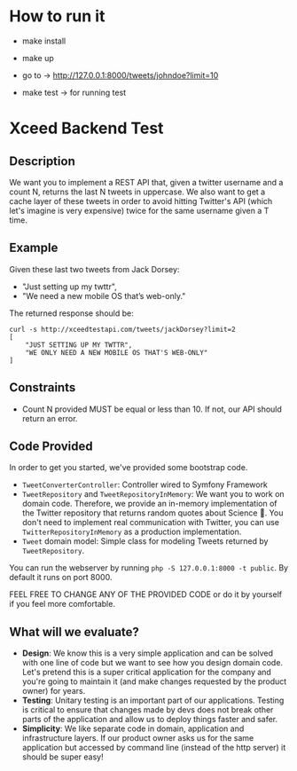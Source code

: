 # How to run it

- make install
- make up
- go to -> http://127.0.0.1:8000/tweets/johndoe?limit=10

- make test -> for running test

# Xceed Backend Test 

## Description
We want you to implement a REST API that, given a twitter username and a count N, returns the last N tweets in uppercase. We also want to get a cache layer of these tweets in order to avoid hitting Twitter's API (which let's imagine is very expensive) twice for the same username given a T time.

## Example 

Given these last two tweets from Jack Dorsey:
- "Just setting up my twttr",
- "We need a new mobile OS that’s web-only."

The returned response should be:
```
curl -s http://xceedtestapi.com/tweets/jackDorsey?limit=2
[
    "JUST SETTING UP MY TWTTR",
    "WE ONLY NEED A NEW MOBILE OS THAT'S WEB-ONLY"
]
```

## Constraints 
- Count N provided MUST be equal or less than 10. If not, our API should return an error.

## Code Provided
In order to get you started, we've provided some bootstrap code.
- `TweetConverterController`: Controller wired to Symfony Framework
- `TweetRepository` and `TweetRepositoryInMemory`: We want you to work on domain code. Therefore, we provide an in-memory implementation of the Twitter repository that returns random quotes about Science 🧐. You don't need to implement real communication with Twitter, you can use `TwitterRepositoryInMemory` as a production implementation.
- `Tweet` domain model: Simple class for modeling Tweets returned by `TweetRepository`.

You can run the webserver by running `php -S 127.0.0.1:8000 -t public`. By default it runs on port 8000.

FEEL FREE TO CHANGE ANY OF THE PROVIDED CODE or do it by yourself if you feel more comfortable.

## What will we evaluate?
* **Design**: We know this is a very simple application and can be solved with one line of code but we want to see how you design domain code. Let's pretend this is a super critical application for the company and you're going to maintain it (and make changes requested by the product owner) for years.
* **Testing**: Unitary testing is an important part of our applications. Testing is critical to ensure that changes made by devs does not break other parts of the application and allow us to deploy things faster and safer. 
* **Simplicity**: We like separate code in domain, application and infrastructure layers. If our product owner asks us for the same application but accessed by command line (instead of the http server) it should be super easy!
